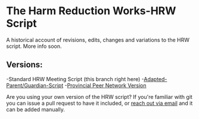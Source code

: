 # The Harm Reduction Works-HRW Script
A historical account of revisions, edits, changes and variations to the HRW script. More info soon.

## Versions:

-Standard HRW Meeting Script (this branch right here)
-[Adapted-Parent/Guardian-Script](https://github.com/HarmReduction-Works/The-Script/tree/Provincial-Peer-Network-Version)
-[Provincial Peer Network Version](https://github.com/HarmReduction-Works/The-Script/tree/Provincial-Peer-Network-Version)

Are you using your own version of the HRW script? If you're familiar with git you can issue a pull request to have it included, or [reach out via email](mailto:michael@cool.industries) and it can be added manually.
